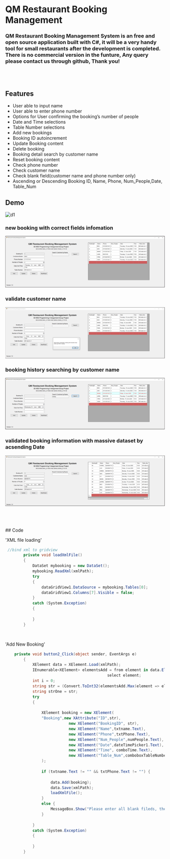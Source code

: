 # QM Restaurant Booking Management 
### QM Restaurant Booking Management System is an free and open source application built with C#, it will be a very handy tool for small restaurants after the development is completed. There is no commercial version in the funture, Any query please contact us through github, Thank you!

<br>
<br>

## Features
*	User able to input name
*	User able to enter phone number
*	Options for User confirming the booking’s number of people
*	Date and Time selections
*	Table Number selections
*	Add new bookings
*	Booking ID autoincrement 
*	Update Booking content
*	Delete booking 
*	Booking detail search by customer name
*	Reset booking content
*	Check phone number 
*	Check customer name
*	Check blank field(customer name and phone number only)
*	Ascending or Descending Booking ID, Name, Phone, Num_People,Date, Table_Num



## Demo

![d1](https://github.com/haganmao/C-.Net-console-app/blob/master/QMRestaurantBooking/demo1.JPG "demo1") 




### new booking with correct fields infomation
![](https://github.com/haganmao/C--Lab-Tasks/blob/master/FinalProject/demo1.JPG)
<br>

### validate customer name
![](https://github.com/haganmao/C--Lab-Tasks/blob/master/FinalProject/demo2.JPG)
<br>

### booking history searching by customer name
![](https://github.com/haganmao/C--Lab-Tasks/blob/master/FinalProject/demo3.JPG)
<br>

### validated booking information with massive dataset by acsending Date
![](https://github.com/haganmao/C--Lab-Tasks/blob/master/FinalProject/demo4.JPG)

<br>
<br>
<br>
## Code

'XML file loading'

```C#
 //bind xml to gridview
        private void loadXmlFile()
        {
            DataSet mybooking = new DataSet();
            mybooking.ReadXml(xmlPath);
            try
            {
                dataGridView1.DataSource = mybooking.Tables[0];
                dataGridView1.Columns[7].Visible = false;
            }
            catch (System.Exception)
            {

            }
        }
```

<br>

'Add New Booking'

```C#
    private void button2_Click(object sender, EventArgs e)
        {
            XElement data = XElement.Load(xmlPath);
            IEnumerable<XElement> elementsAdd = from element in data.Elements("Booking")
                                             select element;
            int i = 0;
            string str = (Convert.ToInt32(elementsAdd.Max(element => element.Attribute("ID").Value)) + (i+1)).ToString("00");
            string strOne = str;
            try
            {

                XElement booking = new XElement(
                "Booking",new XAttribute("ID",str),
                            new XElement("BookingID", str),
                            new XElement("Name",txtname.Text),
                            new XElement("Phone",txtPhone.Text),                       
                            new XElement("Num_People",numPeople.Text),
                            new XElement("Date",dateTimePicker1.Text),
                            new XElement("Time", comboTime.Text),
                            new XElement("Table_Num",comboboxTableNumber.Text)               
                );

                if (txtname.Text != "" && txtPhone.Text != "") { 

                    data.Add(booking);
                    data.Save(xmlPath);
                    loadXmlFile();
                }
                else {
                    MessageBox.Show("Please enter all blank fileds, then click Add Button!Thank you");
                }

            }
            catch (System.Exception)
            {

            }
        }
```

